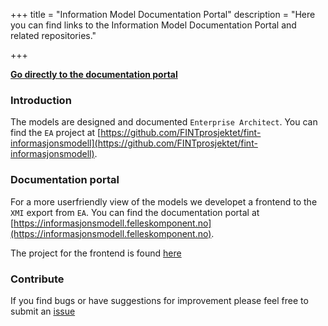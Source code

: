 +++
title = "Information Model Documentation Portal"
description = "Here you can find links to the Information Model Documentation Portal and related repositories."

+++

<b>[Go directly to the documentation portal](https://github.com/FINTprosjektet/fint-informasjonsmodell-documentation) <i class="fa fa-book" aria-hidden="true"></i></b>

### Introduction
The models are designed and documented `Enterprise Architect`. You can find the `EA` project at [https://github.com/FINTprosjektet/fint-informasjonsmodell](https://github.com/FINTprosjektet/fint-informasjonsmodell). 

### Documentation portal
For a more userfriendly view of the models we developet a frontend to the `XMI` export from `EA`. You can find the documentation portal at [https://informasjonsmodell.felleskomponent.no](https://informasjonsmodell.felleskomponent.no).

The project for the frontend is found [here](https://github.com/FINTprosjektet/fint-informasjonsmodell-documentation)

### Contribute
If you find bugs or have suggestions for improvement please feel free to submit an [issue](https://github.com/FINTprosjektet/fint-informasjonsmodell/issues)

